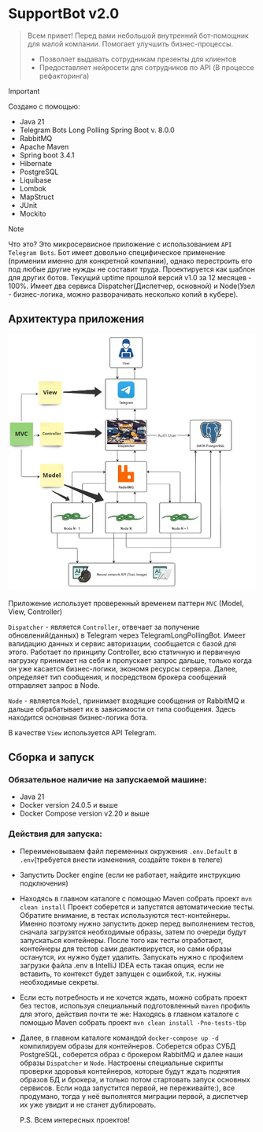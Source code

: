 # SupportBot v2.0
> Всем привет! Перед вами небольшой внутренний бот-помощник для малой компании. Помогает улучшить бизнес-процессы.
> - Позволяет выдавать сотрудникам презенты для клиентов
> - Предоставляет нейросети для сотрудников по API (В процессе рефакторинга)
>


> [!IMPORTANT]
> Создано с помощью:
> - Java 21
> - Telegram Bots Long Polling Spring Boot v. 8.0.0
> - RabbitMQ
> - Apache Maven
> - Spring boot 3.4.1
> - Hibernate
> - PostgreSQL
> - Liquibase
> - Lombok 
> - MapStruct
> - JUnit
> - Mockito
> 


> [!NOTE]
> Что это? Это микросервисное приложение с использованием `API Telegram Bots`. Бот имеет довольно специфическое
> применение (применим именно для конкретной компании), однако перестроить его под любые другие нужды не составит
> труда. Проектируется как шаблон для других ботов. Текущий uptime прошлой версий v1.0 за 12 месяцев - 100%. Имеет два 
> сервиса Dispatcher(Диспетчер, основной) и Node(Узел - бизнес-логика, можно разворачивать несколько копий в кубере). 
>


## Архитектура приложения


![Архитектура приложения на схеме](/docs/images/architecture.jpg)

 
Приложение использует проверенный временем паттерн `MVC` (Model, View, Controller)

`Dispatcher` - является `Controller`, отвечает за получение обновлений(данных) в Telegram через 
TelegramLongPollingBot. Имеет валидацию данных и сервис авторизации, сообщается с базой для этого. 
Работает по принципу Controller, всю статичную и первичную нагрузку принимает на себя и пропускает запрос дальше, 
только когда он уже касается бизнес-логики, экономя ресурсы сервера. Далее, определяет тип сообщения, и посредством 
брокера сообщений отправляет запрос в Node. 

`Node` - является `Model`, принимает входящие сообщения от RabbitMQ и дальше обрабатывает их в зависимости 
от типа сообщения. Здесь находится основная бизнес-логика бота. 

В качестве `View` используется API Telegram.


## Сборка и запуск

### Обязательное наличие на запускаемой машине:

- Java 21
- Docker version 24.0.5 и выше
- Docker Compose version v2.20 и выше

### Действия для запуска:

- Переименовываем файл переменных окружения `.env.Default` в `.env`(требуется внести изменения, создайте токен в телеге)

- Запустить Docker engine (если не работает, найдите инструкцию подключения)

- Находясь в главном каталоге с помощью Maven собрать проект `mvn clean install`
  Проект соберется и запустятся автоматические тесты. Обратите внимание, в тестах используются тест-контейнеры.
  Именно поэтому нужно запустить докер перед выполнением тестов, сначала загрузятся необходимые образы, затем по
  очереди будут запускаться контейнеры. После того как тесты отработают, контейнеры для тестов сами деактивируется,
  но сами образы останутся, их нужно будет удалить. Запускать нужно с профилем загрузки файла .env в IntelliJ IDEA
  есть такая опция, если не вставить, то контекст будет запущен с ошибкой, т.к. нужны необходимые секреты.

- Если есть потребность и не хочется ждать, можно собрать проект без тестов, используя специальный подготовленный
  `maven` профиль для этого, действия почти те же:
  Находясь в главном каталоге с помощью Maven собрать проект `mvn clean install -Pno-tests-tbp`

- Далее, в главном каталоге командой `docker-compose up -d` компилируем образы для контейнеров. Соберется образ СУБД
  PostgreSQL, соберется образ с брокером RabbitMQ и далее наши образы `Dispatcher` и `Node`. Настроены специальные 
  скрипты проверки здоровья контейнеров, которые будут ждать поднятия образов БД и брокера, и только потом стартовать 
  запуск основных сервисов. Если нода запустится первой, не переживайте:), все продумано, тогда у неё выполнятся 
  миграции первой, а диспетчер их уже увидит и не станет дублировать. 


  P.S. Всем интересных проектов!